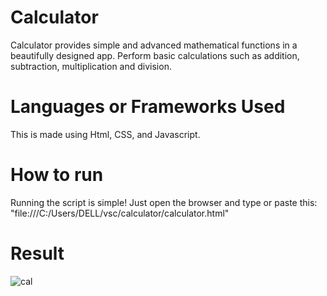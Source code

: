 # Calculator
Calculator provides simple and advanced mathematical functions in a beautifully designed app.   Perform basic calculations such as addition, subtraction, multiplication and division.

# Languages or Frameworks Used
This is made using Html, CSS, and Javascript.

# How to run
Running the script is simple! Just open the browser and type or paste this: "file:///C:/Users/DELL/vsc/calculator/calculator.html" 

# Result
![cal](https://user-images.githubusercontent.com/79656394/147825169-8d9e008b-03cb-4963-80f2-6744460ab9d5.png)

